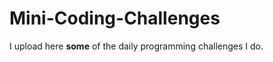 # Mini-Coding-Challenges
 I upload here <b>some</b> of the daily programming challenges I do. <br><br>


